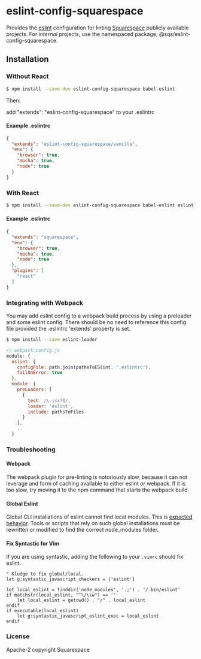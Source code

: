 # eslint-config-squarespace

Provides the [eslint](https://github.com/eslint) configuration for linting [Squarespace](https://www.squarespace.com) publicly available projects.
For *internal* projects, use the namespaced package, @sqs/eslint-config-squarespace.

## Installation

### Without React

````sh
$ npm install --save-dev eslint-config-squarespace babel-eslint
````

Then:

add "extends": "eslint-config-squarespace" to your .eslintrc

#### Example .eslintrc
````json
{
  "extends": "eslint-config-squarespace/vanilla",
  "env": {
    "browser": true,
    "mocha": true,
    "node": true
  }
}
````

### With React
````sh
$ npm install --save-dev eslint-config-squarespace babel-eslint eslint-plugin-react
````

#### Example .eslintrc

````json
{
  "extends": "squarespace",
  "env": {
    "browser": true,
    "mocha": true,
    "node": true
  },
  "plugins": [
    "react"
  ]
}
````

### Integrating with Webpack

You may add eslint config to a webpack build process by using a preloader and
some eslint config. There should be no need to reference this config file provided
the .eslintrc 'extends' property is set.

````sh
$ npm install --save eslint-loader
````

````js
// webpack.config.js
module: {
  eslint: {
    configFile: path.join(pathsToESlint, '.eslintrc'),
    failOnError: true
  },
  module: {
    preLoaders: [
      {
        test: /\.jsx?$/,
        loader: 'eslint',
        include: pathsToFiles
      }
    ],
    ..
  }
````

### Troubleshooting

#### Webpack

The webpack plugin for pre-linting is notoriously slow, because it can not leverage
and form of caching available to either eslint _or_ webpack. If it is too slow, try moving it to the npm command that starts the webpack build.

#### Global Eslint

Global CLI installations of eslint cannot find local modules. This is [expected behavior](https://github.com/eslint/eslint/issues/1238). Tools or scripts that
rely on such global installations must be rewritten or modified to find the
correct node_modules folder.

#### Fix Syntastic for Vim

If you are using syntastic, adding the following to your `.vimrc` should fix eslint.

````vimrc
" Kludge to fix global/local.
let g:syntastic_javascript_checkers = ['eslint']

let local_eslint = finddir('node_modules', '.;') . '/.bin/eslint'
if matchstr(local_eslint, "^\/\\w") == ''
    let local_eslint = getcwd() . "/" . local_eslint
endif
if executable(local_eslint)
    let g:syntastic_javascript_eslint_exec = local_eslint
endif
````

### License

Apache-2 copyright Squarespace
